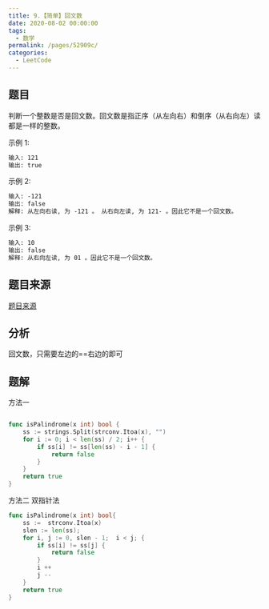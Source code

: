 ```yaml
---
title: 9.【简单】回文数
date: 2020-08-02 00:00:00
tags: 
  - 数学
permalink: /pages/52909c/
categories: 
  - LeetCode
---
```

## 题目
判断一个整数是否是回文数。回文数是指正序（从左向右）和倒序（从右向左）读都是一样的整数。

示例 1:
```md
输入: 121
输出: true
```

示例 2:
```md
输入: -121
输出: false
解释: 从左向右读, 为 -121 。 从右向左读, 为 121- 。因此它不是一个回文数。
```

示例 3:
```md
输入: 10
输出: false
解释: 从右向左读, 为 01 。因此它不是一个回文数。
```
## 题目来源
[题目来源]([链接网址](https://leetcode-cn.com/problems/palindrome-number/) "09.回文数")

## 分析

回文数，只需要左边的==右边的即可

## 题解

方法一
```Go

func isPalindrome(x int) bool {
	ss := strings.Split(strconv.Itoa(x), "")
	for i := 0; i < len(ss) / 2; i++ {
		if ss[i] != ss[len(ss) - i - 1] {
			return false
		}
	}
	return true
}
```

方法二 双指针法

```Go
func isPalindrome(x int) bool{
	ss :=  strconv.Itoa(x)
	slen := len(ss);
	for i, j := 0, slen - 1;  i < j; {
		if ss[i] != ss[j] {
			return false
		}
		i ++
		j --
	}
	return true
}
```